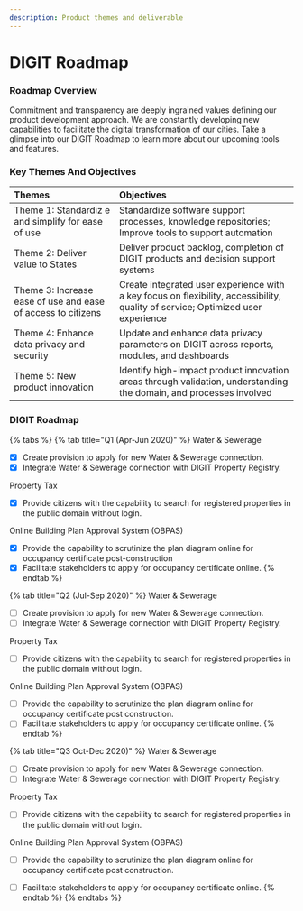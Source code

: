 ```yaml
---
description: Product themes and deliverable
---
```


# DIGIT Roadmap

### Roadmap Overview

Commitment and transparency are deeply ingrained values defining our product development approach. We are constantly developing new capabilities to facilitate the digital transformation of our cities. Take a glimpse into our DIGIT Roadmap to learn more about our upcoming tools and features.

### Key Themes And Objectives

| Themes | Objectives |
| :--- | :--- |
| Theme 1: Standardiz e and simplify for ease of use | Standardize software support processes, knowledge repositories; Improve tools to support automation |
| Theme 2: Deliver value to States | Deliver product backlog, completion of DIGIT products and decision support systems |
| Theme 3: Increase ease of use and ease of access to citizens | Create integrated user experience with a key focus on flexibility, accessibility, quality of service; Optimized user experience |
| Theme 4: Enhance data privacy and security | Update and enhance data privacy parameters on DIGIT across reports, modules, and dashboards |
| Theme 5: New product innovation | Identify high-impact product innovation areas through validation, understanding the domain, and processes involved |

### DIGIT Roadmap

{% tabs %}
{% tab title="Q1 \(Apr-Jun 2020\)" %}
Water & Sewerage 

* [x] Create provision to apply for new Water & Sewerage connection.
* [x] Integrate Water & Sewerage connection with DIGIT Property Registry.

Property Tax 

* [x] Provide citizens with the capability to search for registered properties in the public domain without login.

Online Building Plan Approval System \(OBPAS\)

* [x] Provide the capability to scrutinize the plan diagram online for occupancy certificate post-construction
* [x] Facilitate stakeholders to apply for occupancy certificate online.
{% endtab %}

{% tab title="Q2 \(Jul-Sep 2020\)" %}
Water & Sewerage 

* [ ] Create provision to apply for new Water & Sewerage connection.
* [ ] Integrate Water & Sewerage connection with DIGIT Property Registry.

Property Tax 

* [ ] Provide citizens with the capability to search for registered properties in the public domain without login.

Online Building Plan Approval System \(OBPAS\)

* [ ] Provide the capability to scrutinize the plan diagram online for occupancy certificate post construction.
* [ ] Facilitate stakeholders to apply for occupancy certificate online.
{% endtab %}

{% tab title="Q3 Oct-Dec 2020\)" %}
Water & Sewerage 

* [ ] Create provision to apply for new Water & Sewerage connection.
* [ ] Integrate Water & Sewerage connection with DIGIT Property Registry.

Property Tax 

* [ ] Provide citizens with the capability to search for registered properties in the public domain without login.

Online Building Plan Approval System \(OBPAS\)

* [ ] Provide the capability to scrutinize the plan diagram online for occupancy certificate post construction.
* [ ] Facilitate stakeholders to apply for occupancy certificate online.
{% endtab %}
{% endtabs %}





